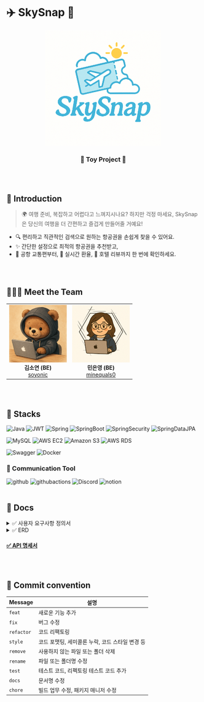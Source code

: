 # ✈️ SkySnap 🎫
<div align="center">
  <img src="https://github.com/TeamToyProjects/skysnap/blob/main/images/logo.png?raw=true" width="300px">
  <h3>🌱 Toy Project 🌱</h3>
</div>

<br><br>
  
## 🛫 Introduction
> 🌍 여행 준비, 복잡하고 어렵다고 느껴지시나요?
> 하지만 걱정 마세요, SkySnap은 당신의 여행을 더 간편하고 즐겁게 만들어줄 거예요!

- 🔍 편리하고 직관적인 검색으로 원하는 항공권을 손쉽게 찾을 수 있어요.   
- ✨ 간단한 설정으로 최적의 항공권을 추천받고,    
- 🚖 공항 교통편부터, 💸 실시간 환율, 🏨 호텔 리뷰까지 한 번에 확인하세요.

<br>
<br>


## 👩🏻‍💻 Meet the Team
<table align="center">
  <tr>
    <td align="center">
      <img src="https://github.com/TeamToyProjects/skysnap/blob/main/images/%EC%86%8C%EC%97%B0%ED%94%84%EB%A1%9C%ED%95%84.png?raw=true" width="150px" height="150px"><br>
      <b>김소연 (BE)</b><br>
      <a href="https://github.com/soyonic">soyonic</a>
    </td>
    <td align="center">
      <img src="https://github.com/TeamToyProjects/skysnap/blob/main/images/%EC%9D%80%EC%98%81%ED%94%84%EB%A1%9C%ED%95%84.png?raw=true" width="150px" height="150px"><br>
      <b>민은영 (BE)</b><br>
      <a href="https://github.com/minequals0">minequals0</a>
    </td>
  </tr>
</table>

<br>
<br>


## 📂 Stacks
![Java](https://img.shields.io/badge/JAVA-4285F4?style=for-the-badge&logo=java&logoColor=white)
![JWT](https://img.shields.io/badge/JWT-000000?style=for-the-badge&logo=JSON%20web%20tokens&logoColor=white)
![Spring](https://img.shields.io/badge/Spring-6DB33F?style=for-the-badge&logo=Spring&logoColor=white)
![SpringBoot](https://img.shields.io/badge/SpringBoot-6DB33F?style=for-the-badge&logo=SpringBoot&logoColor=white)
![SpringSecurity](https://img.shields.io/badge/Spring%20Security-6DB33F?style=for-the-badge&logo=Spring%20Security&logoColor=white)
![SpringDataJPA](https://img.shields.io/badge/Spring%20Data%20JPA-6DB33F?style=for-the-badge&logo=hibernate&logoColor=white)

![MySQL](https://img.shields.io/badge/MySQL-4479A1?logo=mysql&style=for-the-badge&logoColor=white)
![AWS EC2](https://img.shields.io/badge/AWS%20EC2-FF9900?style=for-the-badge&logo=amazonaws&logoColor=white)
![Amazon S3](https://img.shields.io/badge/Amazon%20S3-569A31?style=for-the-badge&logo=amazons3&logoColor=white)
![AWS RDS](https://img.shields.io/badge/AWS%20RDS-527FFF?style=for-the-badge&logo=amazonrds&logoColor=white)

![Swagger](https://img.shields.io/badge/Swagger-85EA2D?style=for-the-badge&logo=swagger&logoColor=white)
![Docker](https://img.shields.io/badge/Docker-2496ED?style=for-the-badge&logo=docker&logoColor=white)


### 📢 Communication Tool
![github](https://img.shields.io/badge/github-181717?style=for-the-badge&logo=github&logoColor=white)
![githubactions](https://img.shields.io/badge/githubactions-2088FF?style=for-the-badge&logo=githubactions&logoColor=white)
![Discord](https://img.shields.io/badge/discord-5865F2?style=for-the-badge&logo=discord&logoColor=white)
![notion](https://img.shields.io/badge/notion-000000?style=for-the-badge&logo=notion&logoColor=white)
<br>
<br>


## 📝 Docs
<details>
<summary> ✅ 사용자 요구사항 정의서</summary>
<div markdown="1">
 <img width="1032" alt="사용자요구사항정의서" src="">
</div>
</details>

<details>
<summary> ✅ ERD</summary>
<div markdown="1">
<img width="673" alt="ERD" src="">
</div>
</details>

#### [✅ API 명세서](http://.html#/)
<br>
<br>


## 📌 Commit convention
| Message  | 설명                                            |
| -------- | ----------------------------------------------- |
| `feat`	   | 새로운 기능 추가                                |
| `fix`	     | 버그 수정                                |
| `refactor` | 코드 리팩토링                                |
| `style`	   | 코드 포맷팅, 세미콜론 누락, 코드 스타일 변경 등                                |
| `remove`	 | 사용하지 않는 파일 또는 폴더 삭제                                |
| `rename`	 | 파일 또는 폴더명 수정                                |
| `test`	   | 테스트 코드, 리펙토링 테스트 코드 추가                                |
| `docs`	   | 문서명 수정                                |
| `chore`	   | 빌드 업무 수정, 패키지 매니저 수정                                |
